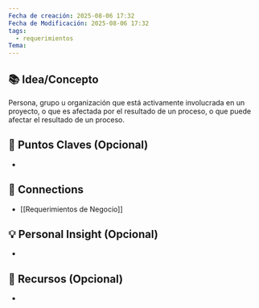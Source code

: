 ```yaml
---
Fecha de creación: 2025-08-06 17:32
Fecha de Modificación: 2025-08-06 17:32
tags:
  - requerimientos
Tema:
---
```



## 📚 Idea/Concepto 

Persona, grupo u organización que está activamente involucrada en un proyecto, o que es afectada por el resultado de un proceso, o que puede afectar el resultado de un proceso.
## 📌 Puntos Claves (Opcional)
- 

## 🔗 Connections
- [[Requerimientos de Negocio]]

## 💡 Personal Insight (Opcional)
- 
## 🧾 Recursos (Opcional)
- 